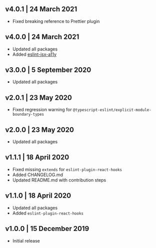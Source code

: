 ## v4.0.1 | 24 March 2021

- Fixed breaking reference to Prettier plugin

## v4.0.0 | 24 March 2021

- Updated all packages
- Added [eslint-jsx-a11y](https://github.com/jsx-eslint/eslint-plugin-jsx-a11y)

## v3.0.0 | 5 September 2020

- Updated all packages

## v2.0.1 | 23 May 2020

- Fixed regression warning for `@typescript-eslint/explicit-module-boundary-types`

## v2.0.0 | 23 May 2020

- Updated all packages

## v1.1.1 | 18 April 2020

- Fixed missing `extends` for `eslint-plugin-react-hooks`
- Added CHANGELOG.md
- Updated README.md with contribution steps

## v1.1.0 | 18 April 2020

- Updated all packages
- Added `eslint-plugin-react-hooks`

## v1.0.0 | 15 December 2019

- Initial release